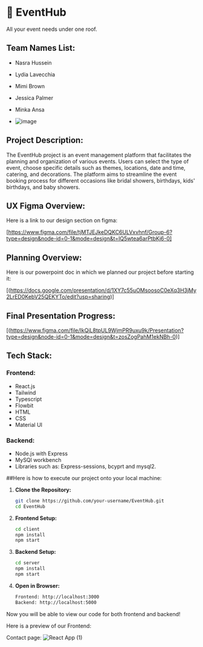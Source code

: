 
# :tada: EventHub 
All your event needs under one roof.

## Team Names List:
- Nasra Hussein 
- Lydia Lavecchia 
- Mimi Brown
- Jessica Palmer
- Minka Ansa

- ![image](https://github.com/iamlydial/EventHub/assets/131040199/edfd2a4b-8070-4624-8ee0-86a16c076cfd)
## Project Description:
The EventHub project is an event management platform that facilitates the planning and organization of various events. Users can select the type of event, choose specific details such as themes, locations, date and time, catering, and decorations. The platform aims to streamline the event booking process for different occasions like bridal showers, birthdays, kids' birthdays, and baby showers.

## UX Figma Overview:
Here is a link to our design section on figma:

[https://www.figma.com/file/tjMTJEJkeDQKC6ULVxvhnf/Group-6?type=design&node-id=0-1&mode=design&t=IQ5wtea6arPtbKj6-0]

## Planning Overview:
Here is our powerpoint doc in which we planned our project before starting it:

[(https://docs.google.com/presentation/d/1XY7c55uOMsoosoC0eXq3H3jMy2LrED0KebV25QEKYTo/edit?usp=sharing)]


## Final Presentation Progress:
[(https://www.figma.com/file/IkQjL8tpUL9WjmPR9uxu9k/Presentation?type=design&node-id=0-1&mode=design&t=zosZogPahM1ekNBh-0)]


## Tech Stack:
### Frontend:
- React.js
- Tailwind
- Typescript
- Flowbit
- HTML
- CSS
- Material UI

  
### Backend:
- Node.js with Express
- MySQl workbench
- Libraries such as: Express-sessions, bcyprt and mysql2.

##Here is how to execute our project onto your local machine:
1. **Clone the Repository:**
   ```bash
   git clone https://github.com/your-username/EventHub.git
   cd EventHub

2. **Frontend Setup:**
   ```bash
   cd client
   npm install
   npm start

4. **Backend Setup:**
   ```bash
   cd server
   npm install
   npm start

6. **Open in Browser:**
   ```bash
   Frontend: http://localhost:3000
   Backend: http://localhost:5000
   
Now you will be able to view our code for both frontend and backend! 

Here is a preview of our Frontend: 

Contact page: 
![React App (1)](https://github.com/iamlydial/EventHub/assets/131040199/b49cd450-fecc-4476-b287-b4a68d4bfc59)


